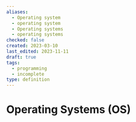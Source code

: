 ```yaml
---
aliases:
  - Operating system
  - operating system
  - Operating systems
  - operating systems
checked: false
created: 2023-03-10
last_edited: 2023-11-11
draft: true
tags:
  - programming
  - incomplete
type: definition
---
```

# Operating Systems (OS)

